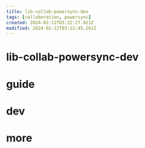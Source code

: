 ```yaml
---
title: lib-collab-powersync-dev
tags: [collaboration, powersync]
created: 2024-02-12T03:22:27.021Z
modified: 2024-02-12T03:22:45.261Z
---
```


# lib-collab-powersync-dev

# guide

# dev

# more
